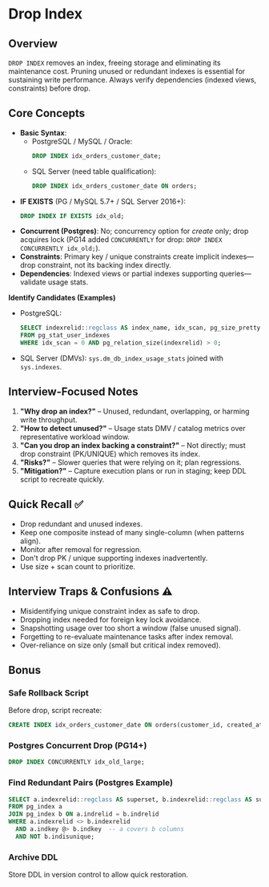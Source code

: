 # Drop Index

## Overview
`DROP INDEX` removes an index, freeing storage and eliminating its maintenance cost. Pruning unused or redundant indexes is essential for sustaining write performance. Always verify dependencies (indexed views, constraints) before drop.

## Core Concepts
- **Basic Syntax**:
  - PostgreSQL / MySQL / Oracle:
    ```sql
    DROP INDEX idx_orders_customer_date;
    ```
  - SQL Server (need table qualification):
    ```sql
    DROP INDEX idx_orders_customer_date ON orders;
    ```
- **IF EXISTS** (PG / MySQL 5.7+ / SQL Server 2016+):
  ```sql
  DROP INDEX IF EXISTS idx_old;
  ```
- **Concurrent (Postgres)**: No; concurrency option for *create* only; drop acquires lock (PG14 added `CONCURRENTLY` for drop: `DROP INDEX CONCURRENTLY idx_old;`).
- **Constraints**: Primary key / unique constraints create implicit indexes—drop constraint, not its backing index directly.
- **Dependencies**: Indexed views or partial indexes supporting queries—validate usage stats.

**Identify Candidates (Examples)**
- PostgreSQL:
  ```sql
  SELECT indexrelid::regclass AS index_name, idx_scan, pg_size_pretty(pg_relation_size(indexrelid))
  FROM pg_stat_user_indexes
  WHERE idx_scan = 0 AND pg_relation_size(indexrelid) > 0;
  ```
- SQL Server (DMVs): `sys.dm_db_index_usage_stats` joined with `sys.indexes`.

## Interview-Focused Notes
1. **"Why drop an index?"** – Unused, redundant, overlapping, or harming write throughput.
2. **"How to detect unused?"** – Usage stats DMV / catalog metrics over representative workload window.
3. **"Can you drop an index backing a constraint?"** – Not directly; must drop constraint (PK/UNIQUE) which removes its index.
4. **"Risks?"** – Slower queries that were relying on it; plan regressions.
5. **"Mitigation?"** – Capture execution plans or run in staging; keep DDL script to recreate quickly.

## Quick Recall ✅
- Drop redundant and unused indexes.
- Keep one composite instead of many single-column (when patterns align).
- Monitor after removal for regression.
- Don't drop PK / unique supporting indexes inadvertently.
- Use size + scan count to prioritize.

## Interview Traps & Confusions ⚠️
- Misidentifying unique constraint index as safe to drop.
- Dropping index needed for foreign key lock avoidance.
- Snapshotting usage over too short a window (false unused signal).
- Forgetting to re-evaluate maintenance tasks after index removal.
- Over-reliance on size only (small but critical index removed).

## Bonus
### Safe Rollback Script
Before drop, script recreate:
```sql
CREATE INDEX idx_orders_customer_date ON orders(customer_id, created_at);
```

### Postgres Concurrent Drop (PG14+)
```sql
DROP INDEX CONCURRENTLY idx_old_large;
```

### Find Redundant Pairs (Postgres Example)
```sql
SELECT a.indexrelid::regclass AS superset, b.indexrelid::regclass AS subset
FROM pg_index a
JOIN pg_index b ON a.indrelid = b.indrelid
WHERE a.indexrelid <> b.indexrelid
  AND a.indkey @> b.indkey  -- a covers b columns
  AND NOT b.indisunique;
```

### Archive DDL
Store DDL in version control to allow quick restoration.
